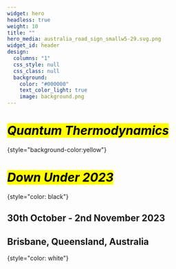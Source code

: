 ```yaml
---
widget: hero
headless: true
weight: 10
title: ""
hero_media: australia_road_sign_smallw5-29.svg.png
widget_id: header
design:
  columns: "1"
  css_style: null
  css_class: null
  background:
    color: "#000000"
    text_color_light: true
    image: background.png
---
```

# <mark>_Quantum Thermodynamics_</mark>
{style="background-color:yellow"}

# <mark>_Down Under 2023_</mark>
{style="color: black"}


## 30th October - 2nd November 2023<br>
## Brisbane, Queensland, Australia
{style="color: white"}